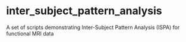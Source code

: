 # inter_subject_pattern_analysis
A set of scripts demonstrating Inter-Subject Pattern Analysis (ISPA) for functional MRI data
